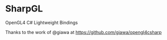 # SharpGL
OpenGL4 C# Lightweight Bindings

Thanks to the work of @giawa at
https://github.com/giawa/opengl4csharp
